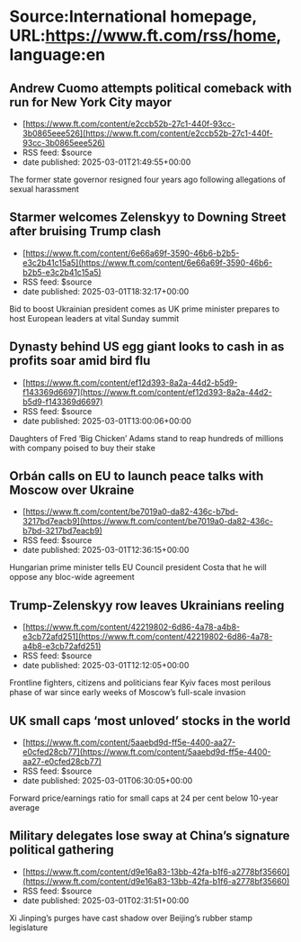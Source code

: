 # Source:International homepage, URL:https://www.ft.com/rss/home, language:en

## Andrew Cuomo attempts political comeback with run for New York City mayor
 - [https://www.ft.com/content/e2ccb52b-27c1-440f-93cc-3b0865eee526](https://www.ft.com/content/e2ccb52b-27c1-440f-93cc-3b0865eee526)
 - RSS feed: $source
 - date published: 2025-03-01T21:49:55+00:00

The former state governor resigned four years ago following allegations of sexual harassment

## Starmer welcomes Zelenskyy to Downing Street after bruising Trump clash
 - [https://www.ft.com/content/6e66a69f-3590-46b6-b2b5-e3c2b41c15a5](https://www.ft.com/content/6e66a69f-3590-46b6-b2b5-e3c2b41c15a5)
 - RSS feed: $source
 - date published: 2025-03-01T18:32:17+00:00

Bid to boost Ukrainian president comes as UK prime minister prepares to host European leaders at vital Sunday summit

## Dynasty behind US egg giant looks to cash in as profits soar amid bird flu
 - [https://www.ft.com/content/ef12d393-8a2a-44d2-b5d9-f143369d6697](https://www.ft.com/content/ef12d393-8a2a-44d2-b5d9-f143369d6697)
 - RSS feed: $source
 - date published: 2025-03-01T13:00:06+00:00

Daughters of Fred ‘Big Chicken’ Adams stand to reap hundreds of millions with company poised to buy their stake

## Orbán calls on EU to launch peace talks with Moscow over Ukraine
 - [https://www.ft.com/content/be7019a0-da82-436c-b7bd-3217bd7eacb9](https://www.ft.com/content/be7019a0-da82-436c-b7bd-3217bd7eacb9)
 - RSS feed: $source
 - date published: 2025-03-01T12:36:15+00:00

Hungarian prime minister tells EU Council president Costa that he will oppose any bloc-wide agreement

## Trump-Zelenskyy row leaves Ukrainians reeling
 - [https://www.ft.com/content/42219802-6d86-4a78-a4b8-e3cb72afd251](https://www.ft.com/content/42219802-6d86-4a78-a4b8-e3cb72afd251)
 - RSS feed: $source
 - date published: 2025-03-01T12:12:05+00:00

Frontline fighters, citizens and politicians fear Kyiv faces most perilous phase of war since early weeks of Moscow’s full-scale invasion

## UK small caps ‘most unloved’ stocks in the world
 - [https://www.ft.com/content/5aaebd9d-ff5e-4400-aa27-e0cfed28cb77](https://www.ft.com/content/5aaebd9d-ff5e-4400-aa27-e0cfed28cb77)
 - RSS feed: $source
 - date published: 2025-03-01T06:30:05+00:00

Forward price/earnings ratio for small caps at 24 per cent below 10-year average

## Military delegates lose sway at China’s signature political gathering
 - [https://www.ft.com/content/d9e16a83-13bb-42fa-b1f6-a2778bf35660](https://www.ft.com/content/d9e16a83-13bb-42fa-b1f6-a2778bf35660)
 - RSS feed: $source
 - date published: 2025-03-01T02:31:51+00:00

Xi Jinping’s purges have cast shadow over Beijing’s rubber stamp legislature

